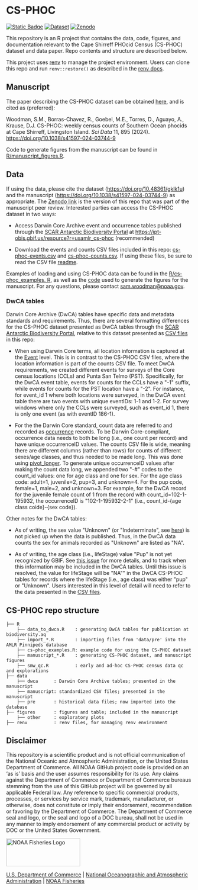 # CS-PHOC

<!-- badges: start -->
[![Static Badge](https://img.shields.io/badge/Manuscript-s41597–024–03744–9-green)](https://doi.org/10.1038/s41597-024-03744-9)
[![Dataset](https://img.shields.io/badge/Dataset-10.48361/gklk1u-violet)](https://doi.org/10.48361/gklk1u)
[![Zenodo](https://zenodo.org/badge/DOI/10.5281/zenodo.12735249.svg)](https://doi.org/10.5281/zenodo.12735249) 
<!-- badges: end -->

This repository is an R project that contains the data, code, figures, and documentation relevant to the Cape Shirreff PHOcid Census (CS-PHOC) dataset and data paper. Repo contents and structure are described below.

This project uses [renv](https://github.com/rstudio/renv/) to manage the project environment. Users can clone this repo and run `renv::restore()` as described in the [renv docs](https://rstudio.github.io/renv/).

## Manuscript

The paper describing the CS-PHOC dataset can be obtained [here](https://doi.org/10.1038/s41597-024-03744-9), and is cited as (preferred):

Woodman, S.M., Borras-Chavez, R., Goebel, M.E., Torres, D., Aguayo, A., Krause, D.J. CS-PHOC: weekly census counts of Southern Ocean phocids at Cape Shirreff, Livingston Island. *Sci Data* 11, 895 (2024). https://doi.org/10.1038/s41597-024-03744-9

Code to generate figures from the manuscript can be found in [R/manuscript_figures.R](R/manuscript_figures.R).

## Data

If using the data, please cite the dataset (<https://doi.org/10.48361/gklk1u>) and the manuscript (<https://doi.org/10.1038/s41597-024-03744-9>) as appropriate. The [Zenodo link](https://doi.org/10.5281/zenodo.12735249) is the version of this repo that was part of the manuscript peer review. Interested parties can access the CS-PHOC dataset in two ways:

-   Access Darwin Core Archive event and occurrence tables published through the [SCAR Antarctic Biodiversity Portal](https://www.biodiversity.aq/) at <https://ipt-obis.gbif.us/resource?r=usamlr_cs-phoc> (recommended)

-   Download the events and counts CSV files included in this repo: [cs-phoc-events.csv](data/manuscript/cs-phoc-events.csv) and [cs-phoc-counts.csv](data/manuscript/cs-phoc-counts.csv). If using these files, be sure to read the CSV file [readme](data/manuscript/README.md).

Examples of loading and using CS-PHOC data can be found in the [R/cs-phoc_examples. R](R/cs-phoc_examples.R), as well as the [code](R/manuscript_figures.R) used to generate the figures for the manuscript. For any questions, please contact [sam.woodman\@noaa.gov](mailto:sam.woodman@noaa.gov).


### DwCA tables

Darwin Core Archive (DwCA) tables have specific data and metadata standards and requirements. Thus, there are several formatting differences for the CS-PHOC dataset presented as DwCA tables through the [SCAR Antarctic Biodiversity Portal](https://www.biodiversity.aq/), relative to this dataset presented as [CSV files](data/manuscript) in this repo:

-   When using Darwin Core terms, all location information is captured at the [Event](https://dwc.tdwg.org/terms/#event) level. This is in contrast to the CS-PHOC CSV files, where the location information is part of the counts CSV file. To meet DwCA requirements, we created different events for surveys of the Core census locations (CCLs) and Punta San Telmo (PST). Specifically, for the DwCA event table, events for counts for the CCLs have a "-1" suffix, while events for counts for the PST location have a "-2". For instance, for event_id 1 where both locations were surveyed, in the DwCA event table there are two events with unique eventIDs: 1-1 and 1-2. For survey windows where only the CCLs were surveyed, such as event_id 1, there is only one event (as with eventID 186-1).

-   For the the Darwin Core standard, count data are referred to and recorded as [occurrence](https://dwc.tdwg.org/terms/#occurrence) records. To be Darwin Core-compliant, occurrence data needs to both be long (i.e., one count per record) and have unique occurrenceID values. The counts CSV file is wide, meaning there are different columns (rather than rows) for counts of different sexes/age classes, and thus needed to be made long. This was done using [pivot_longer](https://tidyr.tidyverse.org/reference/pivot_longer.html). To generate unique occurrenceID values after making the count data long, we appended two "-#" codes to the count_id values: one for age class and one for sex. For the age class code: adult=1, juvenile=2, pup=3, and unknown=4. For the pup code, female=1, male=2, and unknown=3. For example, for the DwCA record for the juvenile female count of 1 from the record with count_id=102-1-195932, the occurrenceID is "102-1-195932-2-1" (i.e., count_id-{age class coide}-{sex code}).

Other notes for the DwCA tables:

-   As of writing, the sex value "Unknown" (or "Indeterminate", see [here](https://registry.gbif.org/vocabulary/Sex/concepts)) is not picked up when the data is published. Thus, in the DwCA data counts the sex for animals recorded as "Unknown" are listed as "NA".

-   As of writing, the age class (i.e., lifeStage) value "Pup" is not yet recognized by GBIF. See [this issue](https://github.com/gbif/vocabulary/issues/131) for more details, and to track when this information may be included in the DwCA tables. Until this issue is resolved, the value for lifeStage will be "NA"" in the DwCA CS-PHOC tables for records where the lifeStage (i.e., age class) was either "pup" or "Unknown". Users interested in this level of detail will need to refer to the data presented in the [CSV files](data/manuscript).

## CS-PHOC repo structure

```         
├── R
    ├── data_to_dwca.R    : generating DwCA tables for publication at biodiversity.aq
    ├── import_*.R        : importing files from 'data/pre' into the AMLR Pinnipeds database
    ├── cs-phoc_examples.R: example code for using the CS-PHOC dataset
    ├── manuscript_*.R    : generating CS-PHOC dataset, and manuscript figures
    ├── smw_qc.R          : early and ad-hoc CS-PHOC census data qc and explorations
├── data
    ├── dwca      : Darwin Core Archive tables; presented in the manuscript
    ├── manuscript: standardized CSV files; presented in the manuscript
    ├── pre       : historical data files; now imported into the database
├── figures       : figures and table; included in the manuscript
    ├── other     : exploratory plots
├── renv          : renv files, for managing renv environment
```

## Disclaimer

This repository is a scientific product and is not official communication of the National Oceanic and Atmospheric Administration, or the United States Department of Commerce. All NOAA GitHub project code is provided on an ‘as is’ basis and the user assumes responsibility for its use. Any claims against the Department of Commerce or Department of Commerce bureaus stemming from the use of this GitHub project will be governed by all applicable Federal law. Any reference to specific commercial products, processes, or services by service mark, trademark, manufacturer, or otherwise, does not constitute or imply their endorsement, recommendation or favoring by the Department of Commerce. The Department of Commerce seal and logo, or the seal and logo of a DOC bureau, shall not be used in any manner to imply endorsement of any commercial product or activity by DOC or the United States Government.

<img src="https://raw.githubusercontent.com/nmfs-fish-tools/nmfspalette/main/man/figures/noaa-fisheries-rgb-2line-horizontal-small.png" alt="NOAA Fisheries Logo" width="200" style="height: 75px !important;"/>

[U.S. Department of Commerce](https://www.commerce.gov/) \| [National Oceanographic and Atmospheric Administration](https://www.noaa.gov) \| [NOAA Fisheries](https://www.fisheries.noaa.gov/)
